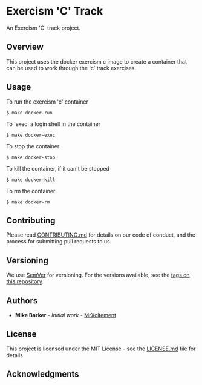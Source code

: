 # Exercism 'C' Track
An Exercism 'C' track project. 

## Overview
This project uses the docker exercism c image to create a container that can be
used to work through the 'c' track exercises.

## Usage

To run the exercism 'c' container

```
$ make docker-run
```

To 'exec' a login shell in the container

```
$ make docker-exec
```

To stop the container

```
$ make docker-stop
```

To kill the container, if it can't be stopped

```
$ make docker-kill
```

To rm the container

```
$ make docker-rm
```

## Contributing

Please read [CONTRIBUTING.md](CONTRIBUTING.md) for details on our code of
conduct, and the process for submitting pull requests to us.

## Versioning

We use [SemVer](http://semver.org/) for versioning. For the versions available,
see the [tags on this repository](https://github.com/mrxcitement/docker-exercism-base/tags). 

## Authors

* **Mike Barker** - *Initial work* - [MrXcitement](https://github.com/mrxcitement)

## License

This project is licensed under the MIT License - see the [LICENSE.md](LICENSE.md) file for details

## Acknowledgments

